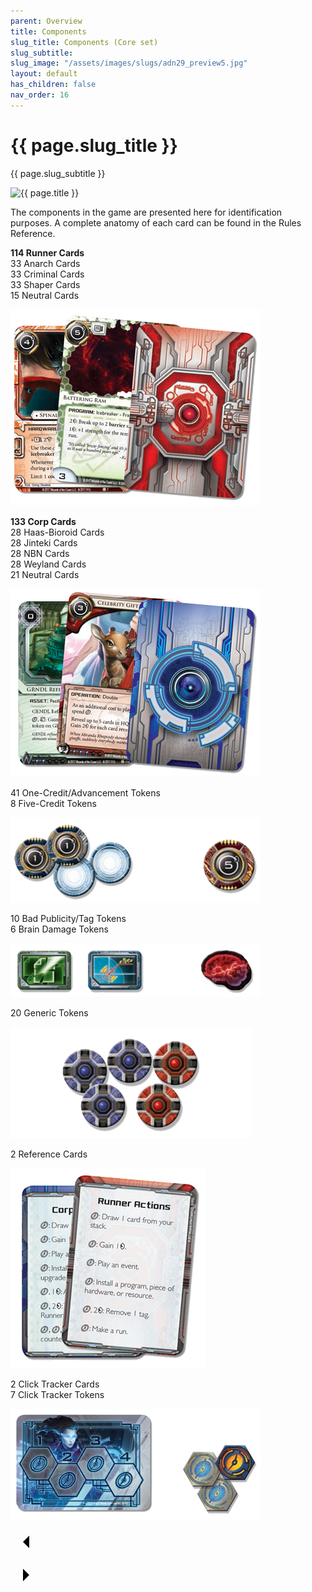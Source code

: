 ```yaml
---
parent: Overview
title: Components
slug_title: Components (Core set)
slug_subtitle:
slug_image: "/assets/images/slugs/adn29_preview5.jpg"
layout: default
has_children: false
nav_order: 16
---
```


<div class="slug">
    <div class="title-container">
        <h1 class="page-slug_title">{{ page.slug_title }}</h1>
        <p class="page-slug_subtitle">{{ page.slug_subtitle }}</p>
    </div>
    <div class="image-container faded-left">
        <img src="{{ page.slug_image | relative_url }}" alt="{{ page.title }}" />
    </div>
</div>

The components in the game are presented here for identification purposes. A complete anatomy of each card can be found in the Rules Reference.

<!-- Runner Cards -->
<div class="custom-flexbox">
    <div>
        <p>
            <strong>114 Runner Cards</strong><br>
            <span class="blue-font-b">33</span> Anarch Cards<br>
            <span class="blue-font-b">33</span> Criminal Cards<br>
            <span class="blue-font-b">33</span> Shaper Cards<br>
            <span class="blue-font-b">15</span> Neutral Cards
        </p>
    </div>
    <div>
        <img src="/assets/images/overview/components/cards-runner.png" alt="Runner Cards">
    </div>
</div>

<!-- Corp Cards -->
<div class="custom-flexbox">
    <div>
        <p>
            <strong>133 Corp Cards</strong><br>
            <span class="blue-font-b">28</span> Haas-Bioroid Cards<br>
            <span class="blue-font-b">28</span> Jinteki Cards<br>
            <span class="blue-font-b">28</span> NBN Cards<br>
            <span class="blue-font-b">28</span> Weyland Cards<br>
            <span class="blue-font-b">21</span> Neutral Cards
        </p>
    </div>
    <div>
        <img src="/assets/images/overview/components/cards-corp.png" alt="Corp Cards">
    </div>
</div>

<!-- Credits -->
<div class="custom-flexbox">
    <div>
        <p>
            <span class="blue-font-b">41</span> One-Credit/Advancement Tokens<br>
            <span class="blue-font-b">8</span> Five-Credit Tokens
        </p>
    </div>
    <div>
        <img src="/assets/images/overview/components/credits.png" alt="Credits Tokens">
    </div>
</div>

<!-- Bad Publicity/Brain Damage -->
<div class="custom-flexbox">
    <div>
        <p>
            <span class="blue-font-b">10</span> Bad Publicity/Tag Tokens<br>
            <span class="blue-font-b">6</span> Brain Damage Tokens
        </p>
    </div>
    <div>
        <img src="/assets/images/overview/components/bad_pub-brain.png" alt="Bad Publicity/Brain Damage Tokens">
    </div>
</div>

<!-- Generic Tokens -->
<div class="custom-flexbox">
    <div>
        <p>
            <span class="blue-font-b">20</span> Generic Tokens
        </p>
    </div>
    <div>
        <img src="/assets/images/overview/components/generic.png" alt="Generic Tokens">
    </div>
</div>

<!-- Reference Cards -->
<div class="custom-flexbox">
    <div>
        <p>
            <span class="blue-font-b">2</span> Reference Cards
        </p>
    </div>
    <div>
        <img src="/assets/images/overview/components/ref-cards.png" alt="Reference Cards">
    </div>
</div>

<!-- Click Tracker -->
<div class="custom-flexbox">
    <div>
        <p>
            <span class="blue-font-b">2</span> Click Tracker Cards<br>
            <span class="blue-font-b">7</span> Click Tracker Tokens
        </p>
    </div>
    <div>
        <img src="/assets/images/overview/components/click.png" alt="Click Tracker Tokens">
    </div>
</div>

<div class="nav-buttons">
  <!-- Previous Button -->
  <a href="/docs/game_overview" class="nav-button" aria-label="Previous page">
    <div class="nav-item">
      <svg xmlns="http://www.w3.org/2000/svg" width="50" height="50" viewBox="0 0 50 50">
        <path d="M30 20L20 30L30 40" />
      </svg>
    </div>
  </a>

  <!-- Next Button -->
  <a href="/docs/tutorial_setup" class="nav-button" aria-label="Next page">
    <div class="nav-item">
      <svg xmlns="http://www.w3.org/2000/svg" width="50" height="50" viewBox="0 0 50 50">
        <path d="M20 20L30 30L20 40" />
      </svg>
    </div>
  </a>
</div>
